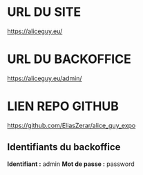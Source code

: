 # URL DU SITE
https://aliceguy.eu/

# URL DU BACKOFFICE 
https://aliceguy.eu/admin/

# LIEN REPO GITHUB
https://github.com/EliasZerar/alice_guy_expo

## Identifiants du backoffice 
**Identifiant :** admin
**Mot de passe :** password